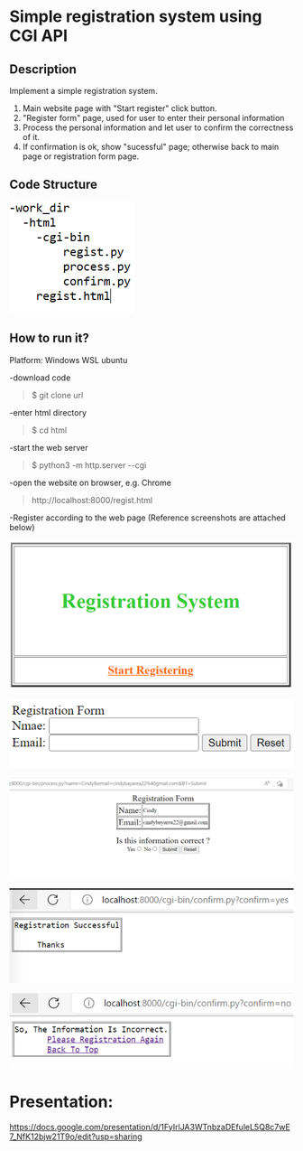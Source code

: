 # Simple registration system using CGI API

## Description
Implement a simple registration system. 
1. Main website page with "Start register" click button.
2. "Register form" page, used for user to enter their personal information
3. Process the personal information and let user to confirm the correctness of it.
4. If confirmation is ok, show "sucessful" page; otherwise back to main page or registration form page.


## Code Structure


![GitHub Logo](imgs/dir_structure.PNG)


## How to run it?

Platform: Windows WSL ubuntu

-download code
   > $ git clone url
    
-enter html directory
   > $ cd html

-start the web server
   > $ python3 -m http.server --cgi
    
-open the website on browser, e.g. Chrome
   > http://localhost:8000/regist.html
    
-Register according to the web page
(Reference screenshots are attached below)


![GitHub Logo](imgs/welcomepage.PNG)

![GitHub Logo](imgs/regpage.PNG)

![GitHub Logo](imgs/confirmation_center.PNG)

![GitHub Logo](imgs/test_3.PNG)

![GitHub Logo](imgs/test_2.PNG)


# Presentation: 
https://docs.google.com/presentation/d/1FyIrlJA3WTnbzaDEfuleL5Q8c7wE7_NfK12bjw21T9o/edit?usp=sharing
